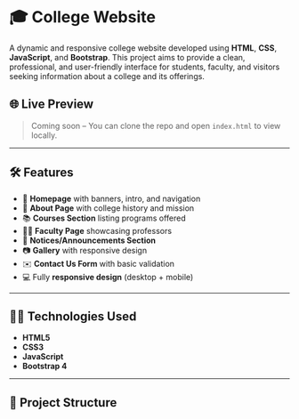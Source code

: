 # 🎓 College Website

A dynamic and responsive college website developed using **HTML**, **CSS**, **JavaScript**, and **Bootstrap**. This project aims to provide a clean, professional, and user-friendly interface for students, faculty, and visitors seeking information about a college and its offerings.

## 🌐 Live Preview

> Coming soon – You can clone the repo and open `index.html` to view locally.

---

## 🛠️ Features

- 📄 **Homepage** with banners, intro, and navigation
- 🏫 **About Page** with college history and mission
- 📚 **Courses Section** listing programs offered
- 👨‍🏫 **Faculty Page** showcasing professors
- 📢 **Notices/Announcements Section**
- 📷 **Gallery** with responsive design
- ✉️ **Contact Us Form** with basic validation
- 💻 Fully **responsive design** (desktop + mobile)

---

## 🧑‍💻 Technologies Used

- **HTML5**
- **CSS3**
- **JavaScript**
- **Bootstrap 4**

---

## 📁 Project Structure
